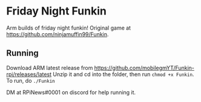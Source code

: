 # Friday Night Funkin

Arm builds of friday night funkin! Original game at https://github.com/ninjamuffin99/Funkin.

## Running
Download ARM latest release from https://github.com/mobilegmYT/Funkin-rpi/releases/latest
Unzip it and cd into the folder, then run `chmod +x Funkin`. To run, do `./Funkin`

DM at RPiNews#0001 on discord for help running it.

